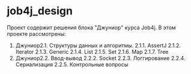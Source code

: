 # job4j_design
Проект содержит решения блока "Джуниор" курса Job4j.
В этом проекте рассмотрены:
1. Джуниор2.1. Структуры данных и алгоритмы.
   2.1.1. AssertJ
   2.1.2. Iterator
   2.1.3. Generic
   2.1.4. List
   2.1.5. Set
   2.1.6. Map
   2.1.7. Tree
2. Джуниор2.2. Ввод-вывод
   2.2.2. Socket
   2.2.3. Логгирование
   2.2.4. Сериализация
   2.2.5. Контрольные вопросы